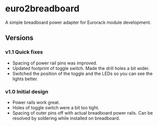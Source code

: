 # euro2breadboard

A simple breadboard power adapter for Eurorack module development.

## Versions
### v1.1 Quick fixes
- Spacing of power rail pins was improved.
- Updated footprint of toggle switch. Made the drill holes a bit wider.
- Switched the position of the toggle and the LEDs so you can see the lights better.

### v1.0 Initial design
- Power rails work great.
- Holes of toggle switch were a bit too tight.
- Spacing of outer pins off with actual breadboard power rails. Can be resolved by soldering while installed on breadboard.
